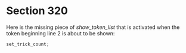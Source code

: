 # Section 320

Here is the missing piece of *show_token_list* that is activated when the token beginning line&nbsp;2 is about to be shown:

```c << Do magic computation>>=
set_trick_count;
```
